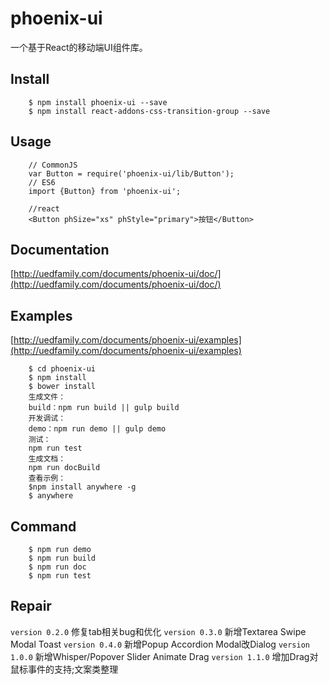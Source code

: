 # phoenix-ui
一个基于React的移动端UI组件库。

## Install
```
    $ npm install phoenix-ui --save
    $ npm install react-addons-css-transition-group --save
```

## Usage

```
    // CommonJS
    var Button = require('phoenix-ui/lib/Button');
    // ES6
    import {Button} from 'phoenix-ui';

    //react
    <Button phSize="xs" phStyle="primary">按钮</Button>
```

## Documentation

[http://uedfamily.com/documents/phoenix-ui/doc/](http://uedfamily.com/documents/phoenix-ui/doc/)

## Examples

[http://uedfamily.com/documents/phoenix-ui/examples](http://uedfamily.com/documents/phoenix-ui/examples)

```
    $ cd phoenix-ui
    $ npm install
    $ bower install
    生成文件：
    build：npm run build || gulp build
    开发调试：
    demo：npm run demo || gulp demo
    测试：
    npm run test
    生成文档：
    npm run docBuild
    查看示例：
    $npm install anywhere -g
    $ anywhere
```

## Command

```
	$ npm run demo
	$ npm run build
	$ npm run doc
	$ npm run test
```

## Repair

`version 0.2.0` 修复tab相关bug和优化
`version 0.3.0` 新增Textarea Swipe Modal Toast
`version 0.4.0` 新增Popup Accordion Modal改Dialog
`version 1.0.0` 新增Whisper/Popover Slider Animate Drag
`version 1.1.0` 增加Drag对鼠标事件的支持;文案类整理
